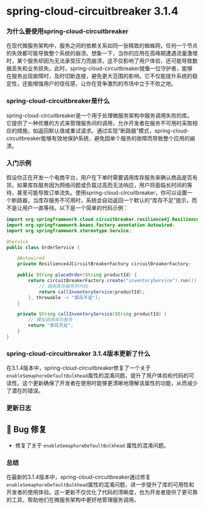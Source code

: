 # spring-cloud-circuitbreaker 3.1.4
### 为什么要使用spring-cloud-circuitbreaker

在现代微服务架构中，服务之间的依赖关系如同一张精致的蜘蛛网，任何一个节点的失效都可能导致整个系统的崩溃。想象一下，当你的应用在高峰期遭遇流量激增时，某个服务却因为无法承受压力而崩溃，这不仅影响了用户体验，还可能导致数据丢失和业务损失。此时，spring-cloud-circuitbreaker就像一位守护者，能够在服务出现故障时，及时切断连接，避免更大范围的影响。它不仅能提升系统的稳定性，还能增强用户的信任感，让你在竞争激烈的市场中立于不败之地。

### spring-cloud-circuitbreaker是什么

spring-cloud-circuitbreaker是一个用于处理微服务架构中服务调用失败的库。它提供了一种优雅的方式来管理服务间的调用，允许开发者在服务不可用时采取相应的措施，如返回默认值或重试请求。通过实现“断路器”模式，spring-cloud-circuitbreaker能够有效地保护系统，避免因单个服务的故障而导致整个应用的崩溃。

### 入门示例

假设你正在开发一个电商平台，用户在下单时需要调用库存服务来确认商品是否有货。如果库存服务因为网络问题或负载过高而无法响应，用户将面临长时间的等待，甚至可能导致订单流失。使用spring-cloud-circuitbreaker，你可以设置一个断路器，当库存服务不可用时，系统会自动返回一个默认的“库存不足”提示，而不是让用户一直等待。以下是一个简单的代码示例：

```java
import org.springframework.cloud.circuitbreaker.resilience4j.Resilience4JCircuitBreakerFactory;
import org.springframework.beans.factory.annotation.Autowired;
import org.springframework.stereotype.Service;

@Service
public class OrderService {

    @Autowired
    private Resilience4JCircuitBreakerFactory circuitBreakerFactory;

    public String placeOrder(String productId) {
        return circuitBreakerFactory.create("inventoryService").run(() -> {
            // 调用库存服务的代码
            return callInventoryService(productId);
        }, throwable -> "库存不足");
    }

    private String callInventoryService(String productId) {
        // 模拟调用库存服务
        return "库存充足";
    }
}
```

### spring-cloud-circuitbreaker 3.1.4版本更新了什么

在3.1.4版本中，spring-cloud-circuitbreaker修复了一个关于`enableSemaphoreDefaultBulkhead`属性的混淆问题，提升了用户体验和代码的可读性。这个更新确保了开发者在使用时能够更清晰地理解该属性的功能，从而减少了潜在的错误。

### 更新日志

## 🐞 Bug 修复
- 修复了关于 `enableSemaphoreDefaultBulkhead` 属性的混淆问题。

### 总结

在最新的3.1.4版本中，spring-cloud-circuitbreaker通过修复`enableSemaphoreDefaultBulkhead`属性的混淆问题，进一步提升了库的可用性和开发者的使用体验。这一更新不仅优化了代码的清晰度，也为开发者提供了更可靠的工具，帮助他们在微服务架构中更好地管理服务调用。